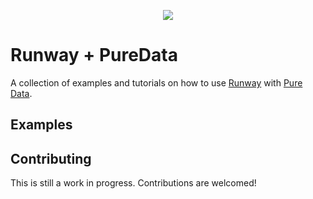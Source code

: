<p align="center">
  <img src="https://runway.nyc3.digitaloceanspaces.com/assets/github/cover_runway_puredata_github.jpg">
</p>

# Runway + PureData

A collection of examples and tutorials on how to use [Runway](https://runwayapp.ai/) with [Pure Data](https://puredata.info/).

## Examples

## Contributing

This is still a work in progress. Contributions are welcomed!

